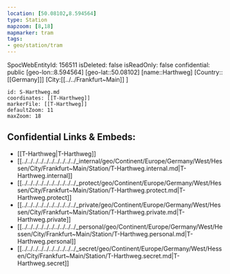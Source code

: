 ```yaml
---
location: [50.08102,8.594564]
type: Station 
mapzoom: [8,18] 
mapmarker: tram
tags:
- geo/station/tram
---
```

SpocWebEntityId: 156511
isDeleted: false
isReadOnly: false
confidential: public
[geo-lon::8.594564]
[geo-lat::50.08102]
[name::Harthweg]
[Country::[[Germany]]]
[City:[[../../Frankfurt~Main]] ]


```leaflet
id: S-Harthweg.md
coordinates: [[T-Harthweg]]
markerFile: [[T-Harthweg]]
defaultZoom: 11 
maxZoom: 18
```


## Confidential Links & Embeds: 
- [[T-Harthweg|T-Harthweg]] 
- [[../../../../../../../../../../_internal/geo/Continent/Europe/Germany/West/Hessen/City/Frankfurt~Main/Station/T-Harthweg.internal.md|T-Harthweg.internal]] 
- [[../../../../../../../../../../_protect/geo/Continent/Europe/Germany/West/Hessen/City/Frankfurt~Main/Station/T-Harthweg.protect.md|T-Harthweg.protect]] 
- [[../../../../../../../../../../_private/geo/Continent/Europe/Germany/West/Hessen/City/Frankfurt~Main/Station/T-Harthweg.private.md|T-Harthweg.private]] 
- [[../../../../../../../../../../_personal/geo/Continent/Europe/Germany/West/Hessen/City/Frankfurt~Main/Station/T-Harthweg.personal.md|T-Harthweg.personal]] 
- [[../../../../../../../../../../_secret/geo/Continent/Europe/Germany/West/Hessen/City/Frankfurt~Main/Station/T-Harthweg.secret.md|T-Harthweg.secret]] 
